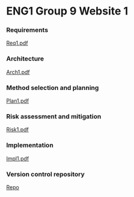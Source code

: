 # ENG1 Group 9 Website 1

### Requirements
[Req1.pdf]([link](https://www.google.com/search?sca_esv=c164048a9d94891b&sxsrf=ACQVn09VjCyN6jtKVFr0kbU5_hEZK6stDg:1710772615855&q=cat&tbm=isch&source=lnms&prmd=ivnmbtz&sa=X&ved=2ahUKEwiktLzQhP6EAxX1V0EAHUi2AyMQ0pQJegQIEBAB&biw=1536&bih=703&dpr=1.25#imgrc=eAP244UcF5wdYM))

### Architecture
[Arch1.pdf]([link](https://www.google.com/search?sca_esv=c164048a9d94891b&sxsrf=ACQVn09VjCyN6jtKVFr0kbU5_hEZK6stDg:1710772615855&q=cat&tbm=isch&source=lnms&prmd=ivnmbtz&sa=X&ved=2ahUKEwiktLzQhP6EAxX1V0EAHUi2AyMQ0pQJegQIEBAB&biw=1536&bih=703&dpr=1.25#imgrc=MDWu8wtaF62DMM))

### Method selection and planning
[Plan1.pdf]([link](https://www.google.com/search?sca_esv=c164048a9d94891b&sxsrf=ACQVn09VjCyN6jtKVFr0kbU5_hEZK6stDg:1710772615855&q=cat&tbm=isch&source=lnms&prmd=ivnmbtz&sa=X&ved=2ahUKEwiktLzQhP6EAxX1V0EAHUi2AyMQ0pQJegQIEBAB&biw=1536&bih=703&dpr=1.25#imgrc=zWdzdPdo-A-wdM))

### Risk assessment and mitigation
[Risk1.pdf]([link](https://www.google.com/search?sca_esv=c164048a9d94891b&sxsrf=ACQVn09VjCyN6jtKVFr0kbU5_hEZK6stDg:1710772615855&q=cat&tbm=isch&source=lnms&prmd=ivnmbtz&sa=X&ved=2ahUKEwiktLzQhP6EAxX1V0EAHUi2AyMQ0pQJegQIEBAB&biw=1536&bih=703&dpr=1.25#imgrc=ryYDG4V7pxKPVM))

### Implementation
[Impl1.pdf]([link](https://www.google.com/search?sca_esv=c164048a9d94891b&sxsrf=ACQVn09VjCyN6jtKVFr0kbU5_hEZK6stDg:1710772615855&q=cat&tbm=isch&source=lnms&prmd=ivnmbtz&sa=X&ved=2ahUKEwiktLzQhP6EAxX1V0EAHUi2AyMQ0pQJegQIEBAB&biw=1536&bih=703&dpr=1.25#imgrc=62gsj5_W_U6kfM))

### Version control repository
[Repo](https://github.com/JamesLawson01/Heslington-Hustle-Group-9.git)
